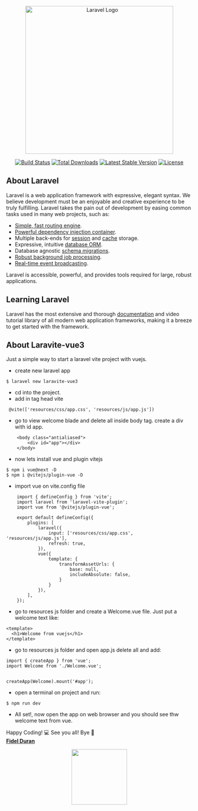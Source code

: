 <p align="center"><a href="https://laravel.com" target="_blank"><img src="https://raw.githubusercontent.com/laravel/art/master/logo-lockup/5%20SVG/2%20CMYK/1%20Full%20Color/laravel-logolockup-cmyk-red.svg" width="400" alt="Laravel Logo"></a></p>

<p align="center">
<a href="https://travis-ci.org/laravel/framework"><img src="https://travis-ci.org/laravel/framework.svg" alt="Build Status"></a>
<a href="https://packagist.org/packages/laravel/framework"><img src="https://img.shields.io/packagist/dt/laravel/framework" alt="Total Downloads"></a>
<a href="https://packagist.org/packages/laravel/framework"><img src="https://img.shields.io/packagist/v/laravel/framework" alt="Latest Stable Version"></a>
<a href="https://packagist.org/packages/laravel/framework"><img src="https://img.shields.io/packagist/l/laravel/framework" alt="License"></a>
</p>

## About Laravel

Laravel is a web application framework with expressive, elegant syntax. We believe development must be an enjoyable and creative experience to be truly fulfilling. Laravel takes the pain out of development by easing common tasks used in many web projects, such as:

- [Simple, fast routing engine](https://laravel.com/docs/routing).
- [Powerful dependency injection container](https://laravel.com/docs/container).
- Multiple back-ends for [session](https://laravel.com/docs/session) and [cache](https://laravel.com/docs/cache) storage.
- Expressive, intuitive [database ORM](https://laravel.com/docs/eloquent).
- Database agnostic [schema migrations](https://laravel.com/docs/migrations).
- [Robust background job processing](https://laravel.com/docs/queues).
- [Real-time event broadcasting](https://laravel.com/docs/broadcasting).

Laravel is accessible, powerful, and provides tools required for large, robust applications.

## Learning Laravel

Laravel has the most extensive and thorough [documentation](https://laravel.com/docs) and video tutorial library of all modern web application frameworks, making it a breeze to get started with the framework.

## About Laravite-vue3

Just a simple way to start a laravel vite project with vuejs.

- create new laravel app
```
$ laravel new laravite-vue3
```
- cd into the project.
- add in tag head vite 
```
 @vite(['resources/css/app.css', 'resources/js/app.js'])
```
- go to view welcome blade and delete all inside body tag. create a div with id app.
```
    <body class="antialiased">
        <div id="app"></div>
    </body>
```
- now lets install vue and plugin vitejs
```
$ npm i vue@next -D
$ npm i @vitejs/plugin-vue -D
```
- import vue on vite.config file
```
    import { defineConfig } from 'vite';
    import laravel from 'laravel-vite-plugin';
    import vue from '@vitejs/plugin-vue';

    export default defineConfig({
        plugins: [
            laravel({
                input: ['resources/css/app.css', 'resources/js/app.js'],
                refresh: true,
            }),
            vue({
                template: {
                    transformAssetUrls: {
                        base: null,
                        includeAbsolute: false,
                    }
                }
            }),
        ],
    });

```
- go to resources js folder and create a Welcome.vue file. Just put a welcome text like:
```
<template>
  <h1>Welcome from vuejs</h1>
</template>
```
- go to resources js folder and open app.js delete all and add: 
```
import { createApp } from 'vue';
import Welcome from './Welcome.vue';


createApp(Welcome).mount('#app');

```
- open a terminal on project and run:
```
$ npm run dev
```
- All set!, now open the app on web browser and you should see thw welcome text from vue.




Happy Coding!  :computer:  See you all! Bye  👋 <br />
**[Fidel Duran](https://fidelduran.com)** 

<p align="center"><a href="https://fidelduran.com" target="_blank"><img width="150" src="https://fidelduran.com/images/logos/logo-yellow.svg"></a></p>

